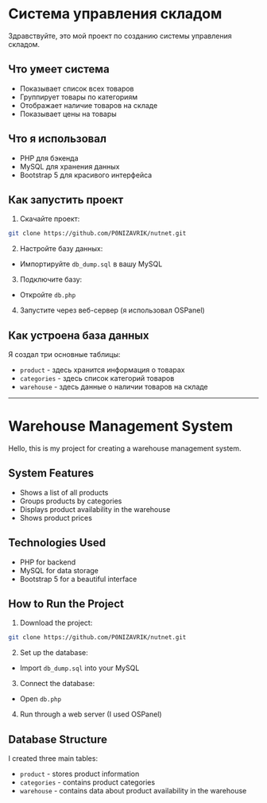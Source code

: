 # Система управления складом

Здравствуйте, это мой проект по созданию системы управления складом.

## Что умеет система
- Показывает список всех товаров
- Группирует товары по категориям
- Отображает наличие товаров на складе
- Показывает цены на товары

## Что я использовал
- PHP для бэкенда
- MySQL для хранения данных
- Bootstrap 5 для красивого интерфейса

## Как запустить проект
1. Скачайте проект:
```bash
git clone https://github.com/P0NIZAVRIK/nutnet.git
```

2. Настройте базу данных:
- Импортируйте `db_dump.sql` в вашу MySQL

3. Подключите базу:
- Откройте `db.php`

4. Запустите через веб-сервер (я использовал OSPanel)

## Как устроена база данных
Я создал три основные таблицы:
- `product` - здесь хранится информация о товарах
- `categories` - здесь список категорий товаров
- `warehouse` - здесь данные о наличии товаров на складе

---

# Warehouse Management System

Hello, this is my project for creating a warehouse management system.

## System Features
- Shows a list of all products
- Groups products by categories
- Displays product availability in the warehouse
- Shows product prices

## Technologies Used
- PHP for backend
- MySQL for data storage
- Bootstrap 5 for a beautiful interface

## How to Run the Project
1. Download the project:
```bash
git clone https://github.com/P0NIZAVRIK/nutnet.git
```

2. Set up the database:
- Import `db_dump.sql` into your MySQL

3. Connect the database:
- Open `db.php`

4. Run through a web server (I used OSPanel)

## Database Structure
I created three main tables:
- `product` - stores product information
- `categories` - contains product categories
- `warehouse` - contains data about product availability in the warehouse
